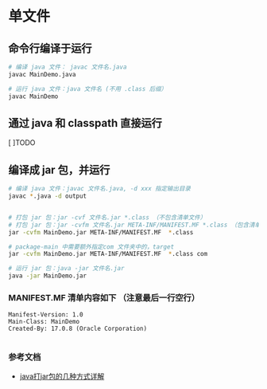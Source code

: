 # 单文件

## 命令行编译于运行

```bash
# 编译 java 文件： javac 文件名.java
javac MainDemo.java

# 运行 java 文件：java 文件名 (不用 .class 后缀）
javac MainDemo
```

## 通过 java 和 classpath 直接运行

[ ]TODO

## 编译成 jar 包，并运行

```bash
# 编译 java 文件：javac 文件名.java, -d xxx 指定输出目录
javac *.java -d output


# 打包 jar 包：jar -cvf 文件名.jar *.class （不包含清单文件）
# 打包 jar 包：jar -cvfm 文件名.jar META-INF/MANIFEST.MF *.class （包含清单文件）
jar -cvfm MainDemo.jar META-INF/MANIFEST.MF  *.class

# package-main 中需要额外指定com 文件夹中的，target
jar -cvfm MainDemo.jar META-INF/MANIFEST.MF  *.class com

# 运行 jar 包：java -jar 文件名.jar
java -jar MainDemo.jar
```

### MANIFEST.MF 清单内容如下 （注意最后一行空行）

```
Manifest-Version: 1.0
Main-Class: MainDemo 
Created-By: 17.0.8 (Oracle Corporation)


```

### 参考文档

- [java打jar包的几种方式详解](<https://www.cnblogs.com/mq0036/p/8566427.html>)
